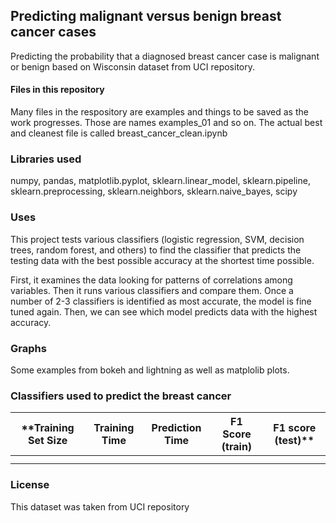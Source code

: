 ## Predicting malignant versus benign breast cancer cases
Predicting the probability that a diagnosed breast cancer case is malignant or benign based on Wisconsin dataset from UCI repository. 

#### Files in this repository
Many files in the respository are examples and things to be saved as the work progresses. Those are names examples_01 and so on. 
The actual best and cleanest file is called breast_cancer_clean.ipynb 


### Libraries used
numpy, pandas, matplotlib.pyplot, sklearn.linear_model, sklearn.pipeline, sklearn.preprocessing, sklearn.neighbors, sklearn.naive_bayes, scipy

### Uses
This project tests various classifiers (logistic regression, SVM, decision trees, random forest, and others) to find the classifier that predicts the testing data with the best possible accuracy at the shortest time possible.  

First, it examines the data looking for patterns of correlations among variables. Then it runs various classifiers and compare them. Once a number of 2-3 classifiers is identified as most accurate, the model is fine tuned again. Then, we can see which model predicts data with the highest accuracy.  


### Graphs
Some examples from bokeh and lightning as well as matplolib plots.

### Classifiers used to predict the breast cancer
| **Training Set Size | Training Time | Prediction Time | F1 Score (train) | F1 score (test)** |
| ------------------- |:-------------:|:---------------:|:----------------:|:-----------------:|
|                     |               |                 |                  |                   |
|                     |               |                 |                  |                   |


### License

This dataset was taken from UCI repository
